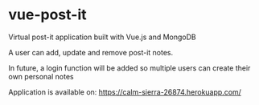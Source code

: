 # vue-post-it
Virtual post-it application built with Vue.js and MongoDB

A user can add, update and remove post-it notes. 

In future, a login function will be added so multiple users can create their own personal notes

Application is available on: https://calm-sierra-26874.herokuapp.com/  
